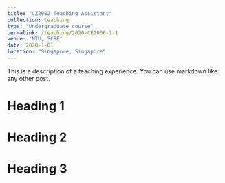 ```yaml
---
title: "CZ2002 Teaching Assistant"
collection: teaching
type: "Undergraduate course"
permalink: /teaching/2020-CE2006-1-1
venue: "NTU, SCSE"
date: 2020-1-01
location: "Singapore, Singapore"
---
```


This is a description of a teaching experience. You can use markdown like any other post.

Heading 1
======

Heading 2
======

Heading 3
======
